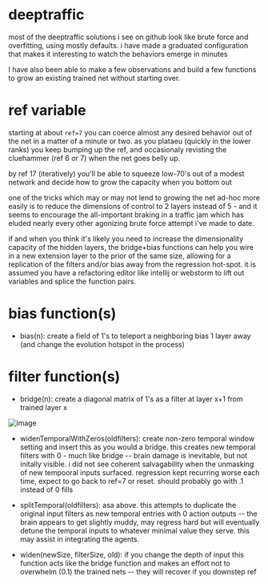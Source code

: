 # deeptraffic

most of the deeptraffic solutions i see on github look like brute force and overfitting, using mostly defaults.  i have made a graduated configuration that makes it interesting to watch the behaviors emerge in minutes 

I have also been able to make a few observations and build a few functions to grow an existing trained net without starting over.  

ref variable
===
starting at about `ref=7` you can coerce almost any desired behavior out of the net in a matter of a minute or two. as you plataeu (quickly in the lower ranks) you keep bumping up the ref, and occasionaly revisting the cluehammer (ref 6 or 7) when the net goes belly up.

by ref 17 (iteratively) you'll be able to squeeze low-70's out of a modest network and decide how to grow the capacity when you bottom out 

one of the tricks which may or may not lend to growing the net ad-hoc more easily is to reduce the dimensions of control to 2 layers instead of 5 - and it seems to encourage the all-important braking in a traffic jam which has eluded nearly every other agonizing brute force attempt i've made to date.

if and when you think it's likely you need to increase the dimensionality capacity of the hidden layers, the bridge+bias functions can help you wire in a new extension layer to the prior of the same size, allowing for a replication of the filters and/or bias away from the regression hot-spot.  it is assumed you have a refactoring editor like intellij or webstorm to lift out variables and splice the function pairs.

bias function(s)
====
  * bias(n):  create a field of 1's to teleport a neighboring bias 1 layer away (and change the evolution hotspot in the process)

filter function(s)
===
 * bridge(n): create a diagonal matrix of 1's as a filter at layer x+1 from trained layer x 
 
![image](https://user-images.githubusercontent.com/73514/39615013-09630958-4f9e-11e8-8bb8-9a1e92ae69ef.png)

 * widenTemporalWithZeros(oldfilters): create non-zero temporal window setting and insert this as you would a bridge.  this creates new temporal filters with 0 - much like bridge  -- brain damage is inevitable, but not initally visible.   i did not see coherent salvagability when the unmasking of new tempooral inputs surfaced.  regression kept recurring worse each time, expect to go back to ref=7 or reset.  should probably go with .1 instead of 0 fills 
 
 * splitTemporal(oldfilters): asa above.   this attempts to duplicate the original input filters as new temporal entries with 0 action outputs -- the brain appears to get slightly muddy, may regress hard but will eventually detune the temporal inputs to whatever minimal value they serve.  this may assist in integrating the agents. 
 
 * widen(newSize, filterSize, old): if you change the depth of input this function acts like the bridge function and makes an effort not to overwhelm (0.1) the trained nets -- they will recover if you downstep ref 
  

